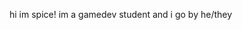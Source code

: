 hi im spice! im a gamedev student and i go by he/they

<!---
spicewooddev/spicewooddev is a ✨ special ✨ repository because its `README.md` (this file) appears on your GitHub profile.
You can click the Preview link to take a look at your changes.
--->
